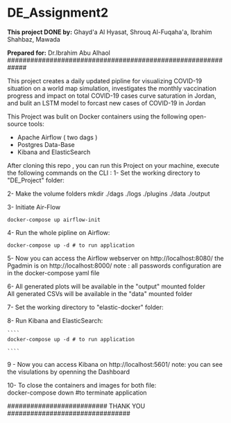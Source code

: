 # DE_Assignment2

**This project DONE by:**
Ghayd'a Al Hyasat, Shrouq Al-Fuqaha'a, Ibrahim Shahbaz, Mawada 

**Prepared for:**
Dr.Ibrahim Abu Alhaol 
#############################################################

This project creates a daily updated pipline for visualizing COVID-19 situation on a world map simulation,
investigates the monthly vaccination progress and impact on total COVID-19 cases curve saturation in Jordan,
and bulit an LSTM  model to forcast new cases of COVID-19 in Jordan 

This Project was bulit on Docker containers using the following open-source tools:
- Apache Airflow ( two dags )  
- Postgres Data-Base 
- Kibana and ElasticSearch 

After cloning this repo , you can run this Project on your machine, execute the following commands on the CLI :
1- Set the working directory to "DE_Project" folder: 

2- Make the volume folders 
mkdir ./dags ./logs ./plugins ./data ./output

3- Initiate Air-Flow 

````
docker-compose up airflow-init

````

4- Run the whole pipline on Airflow: 

````
docker-compose up -d # to run application 

````

5- Now you can access the Airflow webserver on http://localhost:8080/ 
                      the Pgadmin is on http://localhost:8000/
    note : all passwords configuration are in the docker-compose yaml file 

6- All generated plots will be available in the "output" mounted folder  
   All generated CSVs will be available in the "data" mounted folder 

7- Set the working directory to "elastic-docker" folder: 

8- Run Kibana and ElasticSearch: 
    
    ````
    docker-compose up -d # to run application 

    ````
9 - Now you can access Kibana on http://localhost:5601/ 
    note: you can see the visulations by openning the Dashboard

10- To close the containers and images for both file:  
docker-compose down #to terminate application

########################## THANK YOU  ################################